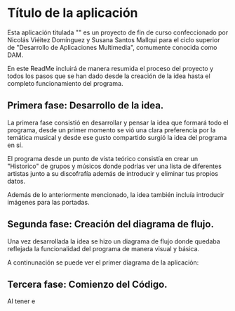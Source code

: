 # Título de la aplicación
Esta aplicación titulada "" es un proyecto de fin de curso confeccionado por Nicolás Viéitez Domínguez y Susana Santos Mallqui para el ciclo superior de "Desarrollo de Aplicaciones Multimedia", comumente conocida como DAM.

En este ReadMe incluirá de manera resumida el proceso del proyecto y todos los pasos que se han dado desde la creación de la idea hasta el completo funcionamiento del programa.

## Primera fase: Desarrollo de la idea.
La primera fase consistió en desarrollar y pensar la idea que formará todo el programa, desde un primer momento se vió una clara preferencia por la temática musical y desde ese gusto compartido surgió la idea del programa en sí.

El programa desde un punto de vista teórico consistía en crear un "Historico" de grupos y músicos donde podrías ver una lista de diferentes artistas junto a su discofrafía además de introducir y eliminar tus propios datos.

Además de lo anteriormente mencionado, la idea también incluía introducir imágenes para las portadas.

## Segunda fase: Creación del diagrama de flujo.
Una vez desarrollada la idea se hizo un diagrama de flujo donde quedaba reflejada la funcionalidad del programa de manera visual y básica.

A continunación se puede ver el primer diagrama de la aplicación:

## Tercera fase: Comienzo del Código.
Al tener e

